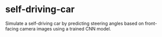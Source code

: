 # self-driving-car
Simulate a self-driving car by predicting steering angles based on front-facing camera images using a trained CNN model.
